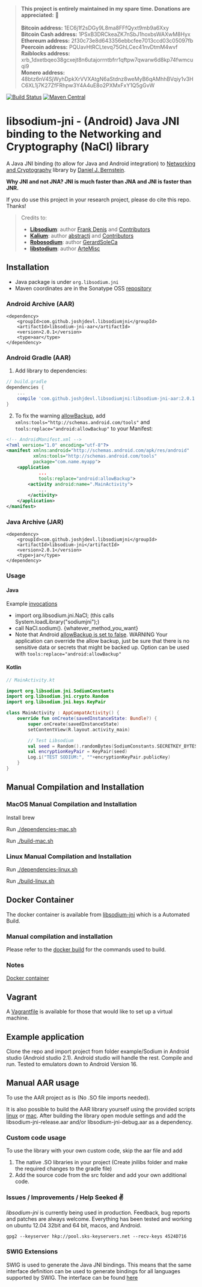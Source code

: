 > **This project is entirely maintained in my spare time. Donations are appreciated:** :clap:<br/><br/>
> **Bitcoin address:** 1EC6j1f2sDGy9L8ma8FFfQyxt9mb9a6Xxy <br/>
> **Bitcoin Cash address:** 1PSxB3DRCkeaZK7nSbJ1hoxbsWAXwM8Hyx <br/>
> **Ethereum address:** 2f30c73e8d643356ebbcfee7013ccd03c05097fb <br/>
> **Peercoin address:** PQUavHtRCLtevq75GhLCec41nvDtmM4wvf <br/>
> **Raiblocks address:** xrb_1dxetbqeo38gcxejt8n6utajorrntbfrr1qftpw7qwarw6d8kp74fwmcuqi9  <br/>
> **Monero address:** 48btz6nV4SjWyhDpkXrVVXAtgN6aStdnz8weMyB6qAMhhBVqiy1v3HC6XL1j7K27ZfFRhpw3Y4A4uE8o2PXMxFxY1Q5gGvW


[![Build Status](https://travis-ci.org/joshjdevl/libsodium-jni.svg)](https://travis-ci.org/joshjdevl/libsodium-jni)
[![Maven Central](https://maven-badges.herokuapp.com/maven-central/com.github.joshjdevl.libsodiumjni/libsodium-jni/badge.svg)](https://oss.sonatype.org/#nexus-search;quick~libsodium)

# libsodium-jni - (Android) Java JNI binding to the Networking and Cryptography (NaCl) library 

A Java JNI binding (to allow for Java and Android integration) to [Networking and Cryptography](http://nacl.cr.yp.to/) library by [Daniel J. Bernstein](http://cr.yp.to/djb.html).

**Why JNI and not JNA? JNI is much faster than JNA and JNI is faster than JNR.**

If you do use this project in your research project, please do cite this repo. Thanks!

> Credits to: <br/>
> * [**Libsodium**](https://github.com/jedisct1/libsodium): author [Frank Denis](https://github.com/jedisct1) and [Contributors](https://github.com/jedisct1/libsodium/graphs/contributors)
> * [**Kalium**](https://github.com/abstractj/kalium): author [abstractj](https://github.com/abstractj) and [Contributors](https://github.com/abstractj/kalium/graphs/contributors)
> * [**Robosodium**](https://github.com/GerardSoleCa/Robosodium): author [GerardSoleCa](https://github.com/GerardSoleCa)
> * [**libstodium**](https://github.com/ArteMisc/libstodium): author [ArteMisc](https://github.com/ArteMisc)


## Installation

* Java package is under `org.libsodium.jni` 
* Maven coordinates are in the Sonatype OSS [repository](https://oss.sonatype.org/#nexus-search;quick~libsodium)

### Android Archive (AAR)
    <dependency>
        <groupId>com.github.joshjdevl.libsodiumjni</groupId>
        <artifactId>libsodium-jni-aar</artifactId>
        <version>2.0.1</version>
        <type>aar</type>
    </dependency>

### Android Gradle (AAR)
1. Add library to dependencies:
```gradle
// build.gradle
dependencies {
    ...
    compile 'com.github.joshjdevl.libsodiumjni:libsodium-jni-aar:2.0.1'
}
```
2. To fix the warning [allowBackup](src/main/AndroidManifest.xml), add `xmlns:tools="http://schemas.android.com/tools"` and `tools:replace="android:allowBackup"` to your Manifest:
```xml
<!-- AndroidManifest.xml -->
<?xml version="1.0" encoding="utf-8"?>
<manifest xmlns:android="http://schemas.android.com/apk/res/android"
          xmlns:tools="http://schemas.android.com/tools"
          package="com.name.myapp">
    <application
            ...
            tools:replace="android:allowBackup">
        <activity android:name=".MainActivity">
            ...
        </activity>
    </application>
</manifest>
```

### Java Archive (JAR)

    <dependency>
        <groupId>com.github.joshjdevl.libsodiumjni</groupId>
        <artifactId>libsodium-jni</artifactId>
        <version>2.0.1</version>
        <type>jar</type>
    </dependency>



### Usage
#### Java
Example [invocations](src/test/java/org/libsodium/jni/publickey/AuthenticatedEncryptionTest.java)

* import org.libsodium.jni.NaCl; (this calls System.loadLibrary("sodiumjni");)
* call NaCl.sodium(). {whatever_method_you_want}
* Note that Android [allowBackup is set to false](src/main/AndroidManifest.xml). WARNING Your application can override the allow backup, just be sure that there is no sensitive data or secrets that might be backed up. Option can be used with  `tools:replace="android:allowBackup"`

#### Kotlin
```kotlin
// MainActivity.kt

import org.libsodium.jni.SodiumConstants
import org.libsodium.jni.crypto.Random
import org.libsodium.jni.keys.KeyPair

class MainActivity : AppCompatActivity() {
    override fun onCreate(savedInstanceState: Bundle?) {
        super.onCreate(savedInstanceState)
        setContentView(R.layout.activity_main)

        // Test Libsodium
        val seed = Random().randomBytes(SodiumConstants.SECRETKEY_BYTES)
        val encryptionKeyPair = KeyPair(seed)
        Log.i("TEST SODIUM:", ""+encryptionKeyPair.publicKey)
    }
}

```

## Manual Compilation and Installation

### MacOS Manual Compilation and Installation

Install brew

Run [./dependencies-mac.sh](dependencies-mac.sh)

Run [./build-mac.sh](build-mac.sh)

### Linux Manual Compilation and Installation

Run [./dependencies-linux.sh](dependencies-linux.sh)

Run [./build-linux.sh](build-linux.sh)

## Docker Container

The docker container is available from [libsodium-jni](https://hub.docker.com/r/joshjdevl/libsodium-jni/) which is a Automated Build.

### Manual compilation and installation

Please refer to the [docker build](https://github.com/joshjdevl/libsodium-jni/blob/master/Dockerfile) for the commands used to build.

### Notes

[Docker container](https://hub.docker.com/r/joshjdevl/libsodium-jni/)

## Vagrant

A [Vagrantfile](Vagrantfile) is available for those that would like to set up a virtual machine.


## Example application
Clone the repo and import project from folder example/Sodium in Android studio (Android studio 2.1). Android studio will handle the rest.
Compile and run. Tested to emulators down to Android Version 16.

## Manual AAR usage
To use the AAR project as is (No .SO file imports needed).

It is also possible to build the AAR library yourself using the provided scripts [linux](build-linux.sh) or [mac](build-mac.sh). After building the library open module settings and add the libsodium-jni-release.aar and/or libsodium-jni-debug.aar as a dependency.

### Custom code usage
To use the library with your own custom code, skip the aar file and add

1. The native .SO libraries in your project (Create jnilibs folder and make the required changes to the gradle file)
2. Add the source code from the src folder and add your own additional code.


### Issues / Improvements / Help Seeked :v:

*libsodium-jni* is currently being used in production. Feedback, bug reports and patches are always welcome. Everything has been tested and working on ubuntu 12.04 32bit and 64 bit, macos, and Android.

`gpg2 --keyserver hkp://pool.sks-keyservers.net --recv-keys 4524D716`

### SWIG Extensions

SWIG is used to generate the Java JNI bindings. This means that the same interface definition can be used to generate bindings for all languages supported by SWIG. The interface can be found [here](jni/sodium.i)
